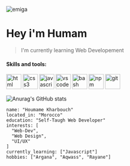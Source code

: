![emiga](https://i.ibb.co/ygD0nH3/gifgif.gif)

# Hey i'm Humam 

> I'm currently learning Web Developement

#### Skills and tools:
<p align="left">
  <img src="https://cdn.jsdelivr.net/gh/devicons/devicon/icons/html5/html5-original.svg" alt="html" width="40" height="40"/>
  <img src="https://cdn.jsdelivr.net/gh/devicons/devicon/icons/css3/css3-original.svg" alt="css3" width="40" height="40"/>
  <img src="https://cdn.jsdelivr.net/gh/devicons/devicon/icons/javascript/javascript-original.svg" alt="javascript" width="40" height="40"/>
  <img src="https://cdn.jsdelivr.net/gh/devicons/devicon/icons/vscode/vscode-original.svg" alt="vscode" width="40" height="40"/>
  <img src="https://cdn.jsdelivr.net/gh/devicons/devicon/icons/bash/bash-original.svg" alt="bash" width="40" height="40"/>
  <img src="https://cdn.jsdelivr.net/gh/devicons/devicon/icons/npm/npm-original-wordmark.svg" alt="npm" width="40" height="40"/>
  <img src="https://cdn.jsdelivr.net/gh/devicons/devicon/icons/git/git-original.svg" alt="git" width="40" height="40"/>
</p>

![Anurag's GitHub stats](https://github-readme-stats.vercel.app/api?username=humaminho&count_private=true&theme=transparent&show_icons=true&icon_color=BB0000&title_color=FFFFFF&text_color=eaeaea&hide_border=false&border_color=f0f0f0&border_radius=none)

```
name: "Houmame Kharbouch"
located_in: "Morocco"
education: "Self-Taugh Web Developer"
interests: [
  "Web-Dev",
  "Web Design",
  "UI/UX"
]
currently_learning: ["Javascript"]
hobbies: ["Argana", "Aqwass", "Rayane"]
```
